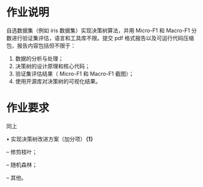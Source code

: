 # 作业说明

自选数据集（例如 iris 数据集）实现决策树算法，并用 Micro-F1 和 Macro-F1 分数进行验证集评估，语言和工具库不限。提交 pdf 格式报告以及可运行代码压缩包，报告内容包括但不限于：

1) 数据的分析与处理；
2) 决策树的设计原理和核心代码；
3) 验证集评估结果（ Micro-F1 和 Macro-F1 截图）；
4) 使用开源库对决策树的可视化结果。



# 作业要求

同上

• 实现决策树改进方案（加分项）**（1）**

– 修剪枝叶；

– 随机森林；

– 其他。
